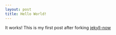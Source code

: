 ```yaml
---
layout: post
title: Hello World!
---
```


It works!
This is my first post after forking [jekyll-now](https://github.com/barryclark/jekyll-now)